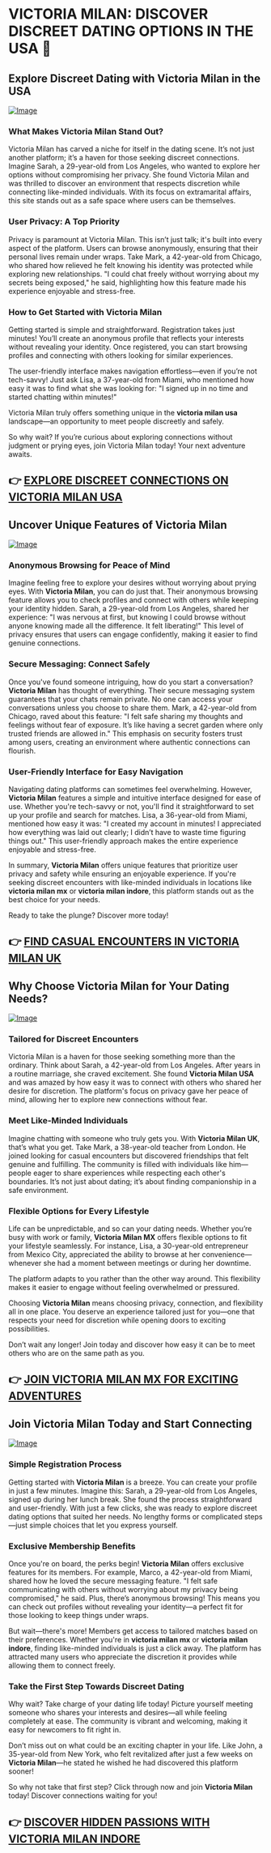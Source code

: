 # VICTORIA MILAN: DISCOVER DISCREET DATING OPTIONS IN THE USA 🌟

## Explore Discreet Dating with Victoria Milan in the USA
[![Image](None)](https://gchaffi.com/idXGvOKL)

### What Makes Victoria Milan Stand Out?
Victoria Milan has carved a niche for itself in the dating scene. It’s not just another platform; it’s a haven for those seeking discreet connections. Imagine Sarah, a 29-year-old from Los Angeles, who wanted to explore her options without compromising her privacy. She found Victoria Milan and was thrilled to discover an environment that respects discretion while connecting like-minded individuals. With its focus on extramarital affairs, this site stands out as a safe space where users can be themselves.

### User Privacy: A Top Priority
Privacy is paramount at Victoria Milan. This isn’t just talk; it's built into every aspect of the platform. Users can browse anonymously, ensuring that their personal lives remain under wraps. Take Mark, a 42-year-old from Chicago, who shared how relieved he felt knowing his identity was protected while exploring new relationships. "I could chat freely without worrying about my secrets being exposed," he said, highlighting how this feature made his experience enjoyable and stress-free.

### How to Get Started with Victoria Milan
Getting started is simple and straightforward. Registration takes just minutes! You’ll create an anonymous profile that reflects your interests without revealing your identity. Once registered, you can start browsing profiles and connecting with others looking for similar experiences.

The user-friendly interface makes navigation effortless—even if you’re not tech-savvy! Just ask Lisa, a 37-year-old from Miami, who mentioned how easy it was to find what she was looking for: "I signed up in no time and started chatting within minutes!" 

Victoria Milan truly offers something unique in the **victoria milan usa** landscape—an opportunity to meet people discreetly and safely.

So why wait? If you’re curious about exploring connections without judgment or prying eyes, join Victoria Milan today! Your next adventure awaits.



## 👉 [EXPLORE DISCREET CONNECTIONS ON VICTORIA MILAN USA](https://gchaffi.com/idXGvOKL)

## Uncover Unique Features of Victoria Milan
[![Image](None)](https://gchaffi.com/idXGvOKL)

### Anonymous Browsing for Peace of Mind  
Imagine feeling free to explore your desires without worrying about prying eyes. With **Victoria Milan**, you can do just that. Their anonymous browsing feature allows you to check profiles and connect with others while keeping your identity hidden. Sarah, a 29-year-old from Los Angeles, shared her experience: "I was nervous at first, but knowing I could browse without anyone knowing made all the difference. It felt liberating!" This level of privacy ensures that users can engage confidently, making it easier to find genuine connections.

### Secure Messaging: Connect Safely  
Once you've found someone intriguing, how do you start a conversation? **Victoria Milan** has thought of everything. Their secure messaging system guarantees that your chats remain private. No one can access your conversations unless you choose to share them. Mark, a 42-year-old from Chicago, raved about this feature: "I felt safe sharing my thoughts and feelings without fear of exposure. It’s like having a secret garden where only trusted friends are allowed in." This emphasis on security fosters trust among users, creating an environment where authentic connections can flourish.

### User-Friendly Interface for Easy Navigation  
Navigating dating platforms can sometimes feel overwhelming. However, **Victoria Milan** features a simple and intuitive interface designed for ease of use. Whether you're tech-savvy or not, you'll find it straightforward to set up your profile and search for matches. Lisa, a 36-year-old from Miami, mentioned how easy it was: "I created my account in minutes! I appreciated how everything was laid out clearly; I didn’t have to waste time figuring things out." This user-friendly approach makes the entire experience enjoyable and stress-free.

In summary, **Victoria Milan** offers unique features that prioritize user privacy and safety while ensuring an enjoyable experience. If you're seeking discreet encounters with like-minded individuals in locations like **victoria milan mx** or **victoria milan indore**, this platform stands out as the best choice for your needs.

Ready to take the plunge? Discover more today!



## 👉 [FIND CASUAL ENCOUNTERS IN VICTORIA MILAN UK](https://gchaffi.com/idXGvOKL)

## Why Choose Victoria Milan for Your Dating Needs?

[![Image](None)](https://gchaffi.com/idXGvOKL)

### Tailored for Discreet Encounters  
Victoria Milan is a haven for those seeking something more than the ordinary. Think about Sarah, a 42-year-old from Los Angeles. After years in a routine marriage, she craved excitement. She found **Victoria Milan USA** and was amazed by how easy it was to connect with others who shared her desire for discretion. The platform's focus on privacy gave her peace of mind, allowing her to explore new connections without fear.

### Meet Like-Minded Individuals  
Imagine chatting with someone who truly gets you. With **Victoria Milan UK**, that’s what you get. Take Mark, a 38-year-old teacher from London. He joined looking for casual encounters but discovered friendships that felt genuine and fulfilling. The community is filled with individuals like him—people eager to share experiences while respecting each other's boundaries. It’s not just about dating; it’s about finding companionship in a safe environment.

### Flexible Options for Every Lifestyle  
Life can be unpredictable, and so can your dating needs. Whether you’re busy with work or family, **Victoria Milan MX** offers flexible options to fit your lifestyle seamlessly. For instance, Lisa, a 30-year-old entrepreneur from Mexico City, appreciated the ability to browse at her convenience—whenever she had a moment between meetings or during her downtime.

The platform adapts to you rather than the other way around. This flexibility makes it easier to engage without feeling overwhelmed or pressured.

Choosing **Victoria Milan** means choosing privacy, connection, and flexibility all in one place. You deserve an experience tailored just for you—one that respects your need for discretion while opening doors to exciting possibilities.

Don’t wait any longer! Join today and discover how easy it can be to meet others who are on the same path as you.



## 👉 [JOIN VICTORIA MILAN MX FOR EXCITING ADVENTURES](https://gchaffi.com/idXGvOKL)

## Join Victoria Milan Today and Start Connecting

[![Image](None)](https://gchaffi.com/idXGvOKL)  

### Simple Registration Process  
Getting started with **Victoria Milan** is a breeze. You can create your profile in just a few minutes. Imagine this: Sarah, a 29-year-old from Los Angeles, signed up during her lunch break. She found the process straightforward and user-friendly. With just a few clicks, she was ready to explore discreet dating options that suited her needs. No lengthy forms or complicated steps—just simple choices that let you express yourself.

### Exclusive Membership Benefits  
Once you're on board, the perks begin! **Victoria Milan** offers exclusive features for its members. For example, Marco, a 42-year-old from Miami, shared how he loved the secure messaging feature. "I felt safe communicating with others without worrying about my privacy being compromised," he said. Plus, there’s anonymous browsing! This means you can check out profiles without revealing your identity—a perfect fit for those looking to keep things under wraps.

But wait—there's more! Members get access to tailored matches based on their preferences. Whether you're in **victoria milan mx** or **victoria milan indore**, finding like-minded individuals is just a click away. The platform has attracted many users who appreciate the discretion it provides while allowing them to connect freely.

### Take the First Step Towards Discreet Dating  
Why wait? Take charge of your dating life today! Picture yourself meeting someone who shares your interests and desires—all while feeling completely at ease. The community is vibrant and welcoming, making it easy for newcomers to fit right in.

Don’t miss out on what could be an exciting chapter in your life. Like John, a 35-year-old from New York, who felt revitalized after just a few weeks on **Victoria Milan**—he stated he wished he had discovered this platform sooner!

So why not take that first step? Click through now and join **Victoria Milan** today! Discover connections waiting for you!



## 👉 [DISCOVER HIDDEN PASSIONS WITH VICTORIA MILAN INDORE](https://gchaffi.com/idXGvOKL)